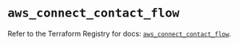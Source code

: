 # `aws_connect_contact_flow`

Refer to the Terraform Registry for docs: [`aws_connect_contact_flow`](https://registry.terraform.io/providers/hashicorp/aws/5.84.0/docs/resources/connect_contact_flow).
